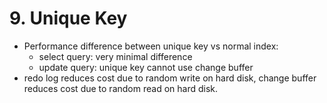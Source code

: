 # 9. Unique Key

- Performance difference between unique key vs normal index:
    - select query: very minimal difference
    - update query: unique key cannot use change buffer
- redo log reduces cost due to random write on hard disk, change buffer reduces cost due to random read on hard disk.
